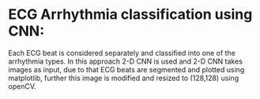 # ECG Arrhythmia classification using CNN:
Each ECG beat is considered separately and classified into one of the arrhythmia types. In this approach 2-D CNN is used and 2-D CNN takes images as input, due to that ECG beats are segmented and plotted using matplotlib, further this image is modified and resized to (128,128) using openCV.  
